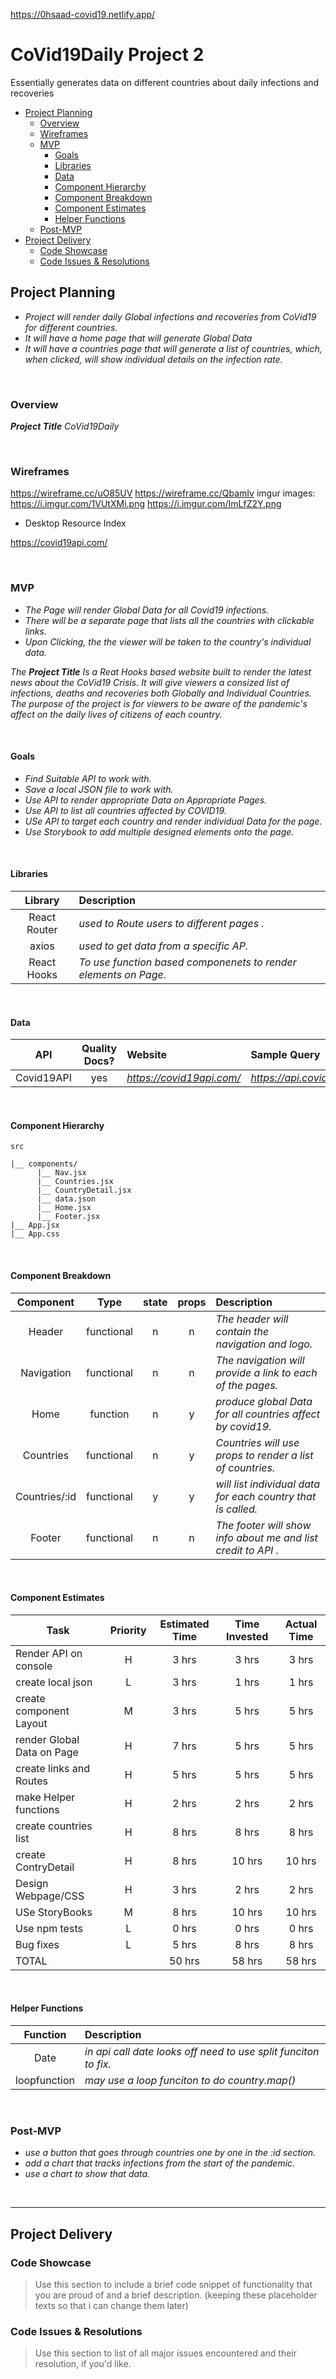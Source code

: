 https://0hsaad-covid19.netlify.app/
# CoVid19Daily Project 2
Essentially generates data on different countries about daily infections and recoveries


- [Project Planning](#Project-Planning)
  - [Overview](#Overview)
  - [Wireframes](#Wireframes)
  - [MVP](#MVP)
    - [Goals](#Goals)
    - [Libraries](#Libraries)
    - [Data](#Data)
    - [Component Hierarchy](#Component-Hierarchy)
    - [Component Breakdown](#Component-Breakdown)
    - [Component Estimates](#Component-Estimates)
    - [Helper Functions](#Helper-Functions)
  - [Post-MVP](#Post-MVP)
- [Project Delivery](#Project-Delivery)
  - [Code Showcase](#Code-Showcase)
  - [Code Issues & Resolutions](#Code-Issues--Resolutions)

## Project Planning

- _Project will render daily Global infections and recoveries from CoVid19 for different countries._
- _It will have a home page that will generate Global Data_
- _It will have a countries page that will generate a list of countries, which, when clicked, will show individual details on the infection rate._

<br>

### Overview

_**Project Title** CoVid19Daily_

<br>

### Wireframes



https://wireframe.cc/uO85UV
https://wireframe.cc/QbamIv
imgur images:
https://i.imgur.com/1VUtXMi.png
https://i.imgur.com/ImLfZ2Y.png
- Desktop Resource Index

https://covid19api.com/


<br>

### MVP

- _The Page will render Global Data for all Covid19 infections._
- _There will be a separate page that lists all the countries with clickable links._
- _Upon Clicking, the the viewer will be taken to the country's individual data._

_The **Project Title** Is a Reat Hooks based website built to render the latest news about the CoVid19 Crisis. It will give viewers a consized list of infections, deaths and recoveries both Globally and Individual Countries. The purpose of the project is for viewers to be aware of the pandemic's affect on the daily lives of citizens of each country._

<br>

#### Goals

- _Find Suitable API to work with._
- _Save a local JSON file to work with._
- _Use API to render appropriate Data on Appropriate Pages._
- _Use API to list all countries affected by COVID19._
- _USe API to target each country and render individual Data for the page._
- _Use Storybook to add multiple designed elements onto the page._

<br>

#### Libraries



|     Library      | Description                                |
| :--------------: | :----------------------------------------- |
|   React Router   | _used to Route users to different pages ._ |
| axios | _used to get data from a specific AP._ |
|   React Hooks  | _To use function based componenets to render elements on Page._ |

<br>

#### Data


|    API     | Quality Docs? | Website       | Sample Query                            |
| :--------: | :-----------: | :------------ | :-------------------------------------- |
| Covid19API |      yes      | _https://covid19api.com/_ | _https://api.covid19api.com/summary_ |

<br>

#### Component Hierarchy


```
src

|__ components/
      |__ Nav.jsx
      |__ Countries.jsx
      |__ CountryDetail.jsx
      |__ data.json
      |__ Home.jsx
      |__ Footer.jsx
|__ App.jsx
|__ App.css
```

<br>

#### Component Breakdown



|  Component   |    Type    | state | props | Description                                                      |
| :----------: | :--------: | :---: | :---: | :--------------------------------------------------------------- |
|    Header    | functional |   n   |   n   | _The header will contain the navigation and logo._               |
|  Navigation  | functional |   n   |   n   | _The navigation will provide a link to each of the pages._       |
|   Home       |   function    |   n   |   y   | _produce global Data for all countries affect by covid19._    |
|   Countries   |   functional |   n   |   y | _Countries will use props to render a list of countries._       |
| Countries/:id | functional |   y  |   y   | _will list individual data for each country that is called._     |
|    Footer    | functional |   n   |   n   | _The footer will show info about me and list credit to API    ._ |

<br>

#### Component Estimates



| Task                | Priority | Estimated Time | Time Invested | Actual Time |
| ------------------- | :------: | :------------: | :-----------: | :---------: |
| Render API on console  |    H     |     3 hrs      |     3 hrs     |    3 hrs    |
| create local json      |    L    |     3 hrs      |     1 hrs     |     1 hrs     |
| create component Layout |    M     |     3 hrs      |     5 hrs     |     5 hrs     |
| render Global Data on Page |    H     |     7 hrs      |     5 hrs     |     5 hrs     |
| create links and Routes |    H     |     5 hrs      |     5 hrs     |     5 hrs     |
| make Helper functions  |    H     |     2 hrs      |     2 hrs     |     2 hrs    |
| create countries list |    H     |     8 hrs      |     8 hrs     |     8 hrs  |
| create ContryDetail  |    H     |     8 hrs      |     10 hrs     |     10 hrs   |
| Design Webpage/CSS |    H     |     3 hrs      |     2 hrs     |     2 hrs     |
| USe StoryBooks  |    M     |     8 hrs      |     10 hrs     |     10 hrs     |
| Use npm tests   |    L     |    0 hrs       |    0 hrs      |   0 hrs     |
| Bug fixes       |    L     |    5 hrs       |    8 hrs       |   8 hrs   |
| TOTAL               |          |    50 hrs      |     58 hrs     |    58 hrs      |

<br>

#### Helper Functions


|  Function  | Description                                |
| :--------: | :----------------------------------------- |
| Date | _in api call date looks off need to use split funciton to fix._ |
| loopfunction | _may use a loop funciton to do country.map()_|

<br>

### Post-MVP

- _use a button that goes through countries one by one in the :id section._
- _add a chart that tracks infections from the start of the pandemic._
- _use a chart to show that data._

<br>

***

## Project Delivery

### Code Showcase

> Use this section to include a brief code snippet of functionality that you are proud of and a brief description.
(keeping these placeholder texts so that i can change them later)

### Code Issues & Resolutions

> Use this section to list of all major issues encountered and their resolution, if you'd like.
